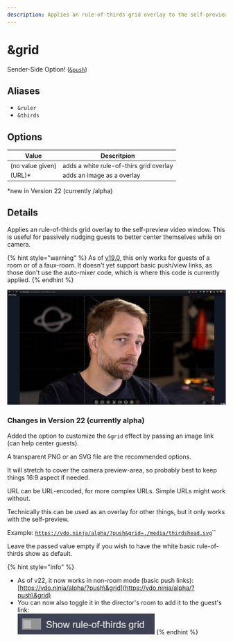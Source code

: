 ```yaml
---
description: Applies an rule-of-thirds grid overlay to the self-preview
---
```


# \&grid

Sender-Side Option! ([`&push`](../../source-settings/push.md))

## Aliases

* `&ruler`
* `&thirds`

## Options

| Value            | Descritpion                             |
| ---------------- | --------------------------------------- |
| (no value given) | adds a white rule-of-thirs grid overlay |
| (URL)\*          | adds an image as a overlay              |

\*new in Version 22 (currently /alpha)

## Details

Applies an rule-of-thirds grid overlay to the self-preview video window. This is useful for passively nudging guests to better center themselves while on camera.

{% hint style="warning" %}
As of [v19.0](../../release-notes/v19.md), this only works for guests of a room or of a faux-room. It doesn't yet support basic push/view links, as those don't use the auto-mixer code, which is where this code is currently applied.
{% endhint %}

![default version of \&grid](<../../.gitbook/assets/image (92) (1).png>)

### Changes in Version 22 (currently alpha)

Added the option to customize the `&grid` effect by passing an image link (can help center guests).

A transparent PNG or an SVG file are the recommended options.

It will stretch to cover the camera preview-area, so probably best to keep things 16:9 aspect if needed.

URL can be URL-encoded, for more complex URLs. Simple URLs might work without.

Technically this can be used as an overlay for other things, but it only works with the self-preview.

Example: [`https://vdo.ninja/alpha/?push&grid=./media/thirdshead.svg`](https://vdo.ninja/alpha/?push\&grid=./media/thirdshead.svg)``

Leave the passed value empty if you wish to have the white basic rule-of-thirds show as default.

{% hint style="info" %}
* As of v22, it now works in non-room mode (basic push links):\
  [https://vdo.ninja/alpha/?push\&grid](https://vdo.ninja/alpha/?push\&grid)
* You can now also toggle it in the director's room to add it to the guest's link:\
  ![](<../../.gitbook/assets/image (103) (1).png>)
{% endhint %}

